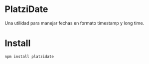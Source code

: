 # PlatziDate

Una utilidad para manejar fechas en formato timestamp y long time.

# Install
```bash
npm install platzidate  
```


